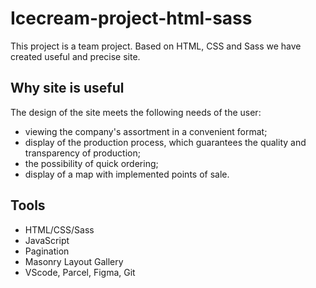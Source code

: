 # Icecream-project-html-sass

This project is a team project. Based on HTML, CSS and Sass we have created
useful and precise site.

## Why site is useful

The design of the site meets the following needs of the user:
- viewing the company's assortment in a convenient format;
- display of the production process, which guarantees the quality and
  transparency of production;
- the possibility of quick ordering;
- display of a map with implemented points of sale.

## Tools

- HTML/CSS/Sass
- JavaScript
- Pagination
- Masonry Layout Gallery
- VScode, Parcel, Figma, Git
